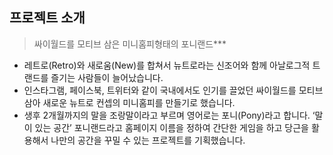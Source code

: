 
## **프로젝트 소개**

> 싸이월드를 모티브 삼은 미니홈피형태의 포니랜드***
> 
- 레트로(Retro)와 새로움(New)를 합쳐서 뉴트로라는 신조어와 함께 
아날로그적 트랜드를 즐기는 사람들이 늘어났습니다.
- 인스타그램, 페이스북, 트위터와 같이 국내에서도 인기를 끌었던 싸이월드를 
모티브 삼아 새로운 뉴트로 컨셉의 미니홈피를 만들기로 했습니다.
- 생후 2개월까지의 말을 조랑말이라고 부르며 영어로는 포니(Pony)라고 합니다. 
‘말이 있는 공간’ 포니랜드라고 홈페이지 이름을 정하여 간단한 게임을 하고 
당근을 활용해서 나만의 공간을 꾸밀 수 있는 프로젝트를 기획했습니다.
